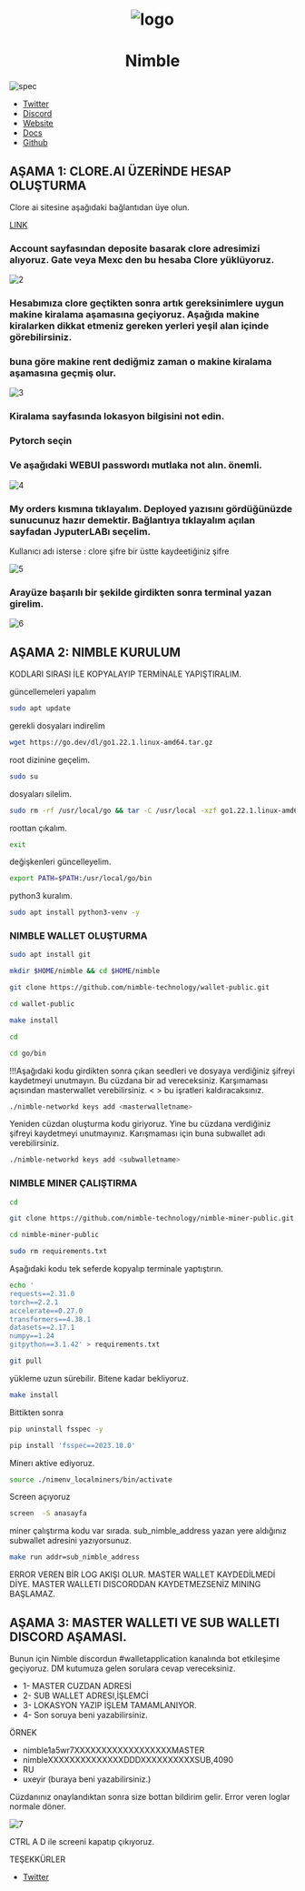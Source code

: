 # <h1 align="center">![logo](https://github.com/uzeyirce/Nimble-kurulum/assets/85512132/888baff5-7679-4365-a4be-5fb385cc3a0c)</h1>

# <h1 align="center">Nimble</h1>

![spec](https://github.com/uzeyirce/Nimble/assets/85512132/995fb34b-6c85-418f-bde2-69f9a2e17d6d)

* [Twitter](https://twitter.com/Nimble_Network)
* [Discord](https://discord.gg/mFZKS5Ev)
* [Website](https://www.nimble.technology/tokenomics)
* [Docs](https://github.com/nimble-technology/nimble-wiki)
* [Github](https://github.com/nimble-technology)

## AŞAMA 1: CLORE.AI ÜZERİNDE HESAP OLUŞTURMA

Clore ai sitesine aşağıdaki bağlantıdan üye olun.

[LINK](https://clore.ai?ref_id=wrxtelh2)



### Account sayfasından deposite basarak clore adresimizi alıyoruz. Gate veya Mexc den bu hesaba Clore yüklüyoruz. 

![2](https://github.com/uzeyirce/Nimble-kurulum/assets/85512132/2f339cc8-cf9e-4136-8dc0-a87f900035a4)



### Hesabımıza clore geçtikten sonra artık gereksinimlere uygun makine kiralama aşamasına geçiyoruz. Aşağıda makine kiralarken dikkat etmeniz gereken yerleri  yeşil alan içinde görebilirsiniz.
### buna göre makine rent dediğmiz zaman o makine kiralama aşamasına geçmiş olur. 
![3](https://github.com/uzeyirce/Nimble-kurulum/assets/85512132/17c6524a-71c7-4f8c-bfc8-cc46a1885b99)


### Kiralama sayfasında lokasyon bilgisini not edin.
### Pytorch seçin
### Ve aşağıdaki WEBUI passwordı mutlaka not alın. önemli.

![4](https://github.com/uzeyirce/Nimble-kurulum/assets/85512132/7dd15751-4004-4e1f-a0bc-e836c048261c)

###  My orders kısmına tıklayalım. Deployed yazısını gördüğünüzde sunucunuz hazır demektir. Bağlantıya tıklayalım açılan sayfadan JyputerLABı seçelim.
Kullanıcı adı isterse : clore
şifre bir üstte kaydeetiğiniz şifre

![5](https://github.com/uzeyirce/Nimble-kurulum/assets/85512132/9629f050-0f50-4e2b-bd3a-0f2b3d1f62eb)


### Arayüze başarılı bir şekilde girdikten sonra terminal yazan girelim.

![6](https://github.com/uzeyirce/Nimble-kurulum/assets/85512132/fe8ffb27-8a52-4c19-90ec-59b237df5dcc)


## AŞAMA 2: NIMBLE KURULUM
KODLARI SIRASI İLE KOPYALAYIP TERMİNALE YAPIŞTIRALIM. 


güncellemeleri yapalım

```bash
sudo apt update
```

gerekli dosyaları indirelim

```bash
wget https://go.dev/dl/go1.22.1.linux-amd64.tar.gz
```

root dizinine geçelim.
```bash
sudo su
```
dosyaları silelim.
```bash
sudo rm -rf /usr/local/go && tar -C /usr/local -xzf go1.22.1.linux-amd64.tar.gz
```

roottan çıkalım.
```bash
exit
```

değişkenleri güncelleyelim.
```bash
export PATH=$PATH:/usr/local/go/bin
```

python3 kuralım.
```bash
sudo apt install python3-venv -y
```


### NIMBLE WALLET OLUŞTURMA


```bash
sudo apt install git
```

```bash
mkdir $HOME/nimble && cd $HOME/nimble
```

```bash
git clone https://github.com/nimble-technology/wallet-public.git
```

```bash
cd wallet-public
```

```bash
make install
```

```bash
cd
```

```bash
cd go/bin
```

!!!Aşağıdaki kodu girdikten sonra çıkan seedleri ve dosyaya verdiğiniz şifreyi kaydetmeyi unutmayın. Bu cüzdana bir ad vereceksiniz. Karşımaması açısından masterwallet verebilirsiniz. <  > bu işratleri kaldıracaksınız.

```bash
./nimble-networkd keys add <masterwalletname>
```

Yeniden cüzdan oluşturma kodu giriyoruz. Yine bu cüzdana verdiğiniz şifreyi kaydetmeyi unutmayınız. Karışmaması için buna subwallet adı verebilirsiniz.
```bash
./nimble-networkd keys add <subwalletname>
```

### NIMBLE MINER ÇALIŞTIRMA

```bash
cd
```

```bash
git clone https://github.com/nimble-technology/nimble-miner-public.git
```

```bash
cd nimble-miner-public
```

```bash
sudo rm requirements.txt
```


Aşağıdaki kodu tek seferde kopyalıp terminale yaptıştırın.

```bash
echo '
requests==2.31.0
torch==2.2.1
accelerate==0.27.0
transformers==4.38.1
datasets==2.17.1
numpy==1.24
gitpython==3.1.42' > requirements.txt
```

```bash
git pull
```

yükleme uzun sürebilir. Bitene kadar bekliyoruz.
```bash
make install
```
Bittikten sonra

```bash
pip uninstall fsspec -y
```

```bash
pip install 'fsspec==2023.10.0'
```

Minerı aktive ediyoruz.

```bash
source ./nimenv_localminers/bin/activate
```

Screen açıyoruz

```bash
screen  -S anasayfa
```

miner çalıştırma kodu var sırada. sub_nimble_address yazan yere aldığınız subwallet adresini yazıyorsunuz.

```bash
make run addr=sub_nimble_address
```

ERROR VEREN BİR LOG AKIŞI OLUR. MASTER WALLET KAYDEDİLMEDİ DİYE. MASTER WALLETI DISCORDDAN  KAYDETMEZSENİZ MINING BAŞLAMAZ.



## AŞAMA 3: MASTER WALLETI VE SUB WALLETI DISCORD AŞAMASI. 

Bunun için Nimble discordun #walletapplication kanalında bot etkileşime geçiyoruz. DM kutumuza gelen sorulara cevap vereceksiniz.
* 1-	MASTER CUZDAN ADRESİ
* 2-	SUB WALLET ADRESI,İŞLEMCİ
* 3-	LOKASYON YAZIP İŞLEM TAMAMLANIYOR.
* 4-  Son soruya beni yazabilirsiniz.

ÖRNEK 
* nimble1a5wr7XXXXXXXXXXXXXXXXXXMASTER
* nimbleXXXXXXXXXXXXXXDDDXXXXXXXXXXSUB,4090
* RU
* uxeyir (buraya beni yazabilirsiniz.)

Cüzdanınız onaylandıktan sonra size bottan bildirim gelir. Error veren loglar normale döner.

![7](https://github.com/uzeyirce/Nimble-kurulum/assets/85512132/aa5dbc19-74d7-4552-baac-dd4f138fe89a)

CTRL A D ile screeni kapatıp çıkıyoruz.

TEŞEKKÜRLER

* [Twitter](https://twitter.com/uzeyirce)



